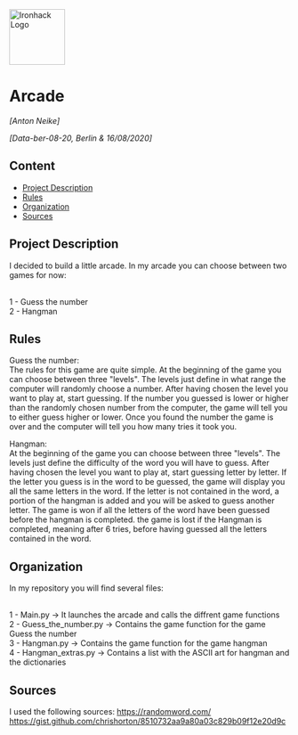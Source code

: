 <img src="https://bit.ly/2VnXWr2" alt="Ironhack Logo" width="100"/>

# Arcade
*[Anton Neike]*

*[Data-ber-08-20, Berlin & 16/08/2020]*

## Content
- [Project Description](#project-description)
- [Rules](#rules)
- [Organization](#organization)
- [Sources](#links)

## Project Description
I decided to build a little arcade. In my arcade you can choose between two games for now:

<br>1 - Guess the number
<br>2 - Hangman

## Rules
Guess the number: 
<br>The rules for this game are quite simple. At the beginning of the game you can choose between three "levels". The levels just define in what range the computer will randomly choose a number. After having chosen the level you want to play at, start guessing. If the number you guessed is lower or higher than the randomly chosen number from the computer, the game will tell you to either guess higher or lower. Once you found the number the game is over and the computer will tell you how many tries it took you.

Hangman:
<br>At the beginning of the game you can choose between three "levels". The levels just define the difficulty of the word you will have to guess. After having chosen the level you want to play at, start guessing letter by letter. If the letter you guess is in the word to be guessed, the game will display you all the same letters in the word. If the letter is not contained in the word, a portion of the hangman is added and you will be asked to guess another letter. The game is won if all the letters of the word have been guessed before the hangman is completed. the game is lost if the Hangman is completed, meaning after 6 tries, before having guessed all the letters contained in the word. 


## Organization
In my repository you will find several files:

<br>1 - Main.py -> It launches the arcade and calls the diffrent game functions
<br>2 - Guess_the_number.py -> Contains the game function for the game Guess the number
<br>3 - Hangman.py -> Contains the game function for the game hangman
<br>4 - Hangman_extras.py -> Contains a list with the ASCII art for hangman and the dictionaries

## Sources
I used the following sources: 
https://randomword.com/
https://gist.github.com/chrishorton/8510732aa9a80a03c829b09f12e20d9c